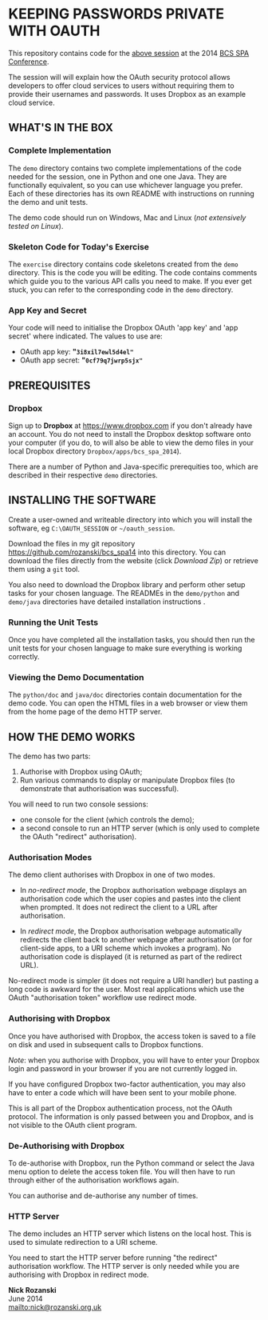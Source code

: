 # KEEPING PASSWORDS PRIVATE WITH OAUTH
This repository contains code for the [above session](http://spaconference.org/spa2014/sessions/session576.html)
at the 2014 [BCS SPA Conference](http://www.spaconference.org/spa2014/).

The session will will explain how the OAuth security protocol allows
developers to offer cloud services to users without requiring them
to provide their usernames and passwords.
It uses Dropbox as an example cloud service.

## WHAT'S IN THE BOX
### Complete Implementation
The `demo` directory contains two complete implementations of the code needed for the session, one in Python and one one Java.
They are functionally equivalent, so you can use whichever language you prefer.
Each of these directories has its own README with instructions on running the demo and unit tests.

The demo code should run on Windows, Mac and Linux (_not extensively tested on Linux_).

### Skeleton Code for Today's Exercise
The `exercise` directory contains code skeletons created from the `demo` directory.
This is the code you will be editing.
The code contains comments which guide you to the various API calls you need to make.
If you ever get stuck, you can refer to the corresponding code in the `demo` directory.

### App Key and Secret
Your code will need to initialise the Dropbox OAuth 'app key' and 'app secret' where indicated.
The values to use are:

- OAuth app key: __"`3i8xil7ewl5d4el"`__
- OAuth app secret: __"`0cf79q7jwrp5sjx"`__

## PREREQUISITES
### Dropbox
Sign up to **Dropbox** at <https://www.dropbox.com> if you don't already have an account.
You do not need to install the Dropbox desktop software onto your computer
(if you do, to will also be able to view the demo files in your local Dropbox directory `Dropbox/apps/bcs_spa_2014`).

There are a number of Python and Java-specific prerequities too, which are described in their respective `demo` directories.

## INSTALLING THE SOFTWARE
Create a user-owned and writeable directory into which you will install the software,
eg `C:\OAUTH_SESSION` or `~/oauth_session`.

Download the files in my git repository <https://github.com/rozanski/bcs_spa14> into this directory.
You can download the files directly from the website (click _Download Zip_) or retrieve them using a `git` tool.

You also need to download the Dropbox library and perform other setup tasks for your chosen language.
The READMEs in the `demo/python` and `demo/java` directories have detailed installation instructions .

### Running the Unit Tests
Once you have completed all the installation tasks,
you should then run the unit tests for your chosen language to make sure everything is working correctly.

### Viewing the Demo Documentation
The `python/doc` and `java/doc` directories contain documentation for the demo code.
You can open the HTML files in a web browser or view them from the home page of the demo HTTP server.

## HOW THE DEMO WORKS
The demo has two parts:

1. Authorise with Dropbox using OAuth;
1. Run various commands to display or manipulate Dropbox files (to demonstrate that
authorisation was successful).

You will need to run two console sessions:

- one console for the client (which controls the demo);
- a second console to run an HTTP server (which is only used to complete the OAuth "redirect" authorisation).

### Authorisation Modes
The demo client authorises with Dropbox in one of two modes.

- In _no-redirect mode_, the Dropbox authorisation webpage displays an authorisation code
which the user copies and pastes into the client when prompted.
It does not redirect the client to a URL after authorisation.

- In _redirect mode_, the Dropbox authorisation webpage automatically redirects the client
back to another webpage after authorisation (or for client-side apps, to a URI scheme which invokes a program).
No authorisation code is displayed (it is returned as part of the redirect URL).

No-redirect mode is simpler (it does not require a URI handler) but pasting a long code is awkward for the user.
Most real applications which use the OAuth "authorisation token" workflow use redirect mode.

### Authorising with Dropbox
Once you have authorised with Dropbox, the access token is saved to a file on disk
and used in subsequent calls to Dropbox functions.

_Note_: when you authorise with Dropbox,
you will have to enter your Dropbox login and password in your browser if you are not currently logged in.

If you have configured Dropbox two-factor authentication, you may also have to enter a code
which will have been sent to your mobile phone.

This is all part of the Dropbox authentication process, not the OAuth protocol.
The information is only passed between you and Dropbox, and is not visible to the OAuth client program.

### De-Authorising with Dropbox
To de-authorise with Dropbox, run the Python command or select the Java menu option to delete the access token file.
You will then have to run through either of the authorisation workflows again.

You can authorise and de-authorise any number of times.

### HTTP Server
The demo includes an HTTP server which listens on the local host.
This is used to simulate redirection to a URI scheme.

You need to start the HTTP server before running "the redirect" authorisation workflow.
The HTTP server is only needed while you are authorising with Dropbox in redirect mode.

__Nick Rozanski__    
June 2014    
<mailto:nick@rozanski.org.uk>    


